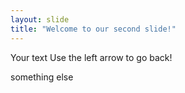```yaml
---
layout: slide
title: "Welcome to our second slide!"
---
```

Your text
Use the left arrow to go back!

something else
